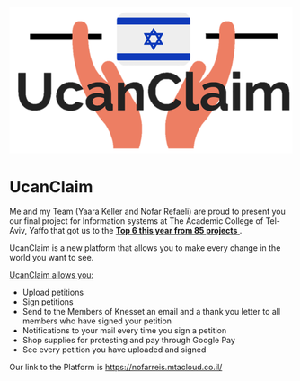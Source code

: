 ![alt text](common\UcanClaim.png)
# UcanClaim
Me and my Team (Yaara Keller and Nofar Refaeli) are proud to present you our final project for Information systems at The Academic College of Tel-Aviv, Yaffo that got us to the <ins> **Top 6 this year from 85 projects** </ins>.

UcanClaim is a new platform that allows you to make every change in the world you want to see.

<ins>UcanClaim allows you:</ins>

- Upload petitions <br>
- Sign petitions <br>
- Send to the Members of Knesset an email and a thank you letter to all members who have signed your petition <br>
- Notifications to your mail every time you sign a petition <br>
- Shop supplies for protesting and pay through Google Pay <br>
- See every petition you have uploaded and signed <br>

Our link to the Platform is  https://nofarreis.mtacloud.co.il/

